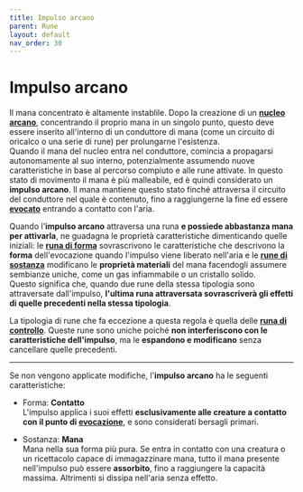 ```yaml
---
title: Impulso arcano
parent: Rune
layout: default
nav_order: 30
---
```


# Impulso arcano

Il mana concentrato è altamente instablile. Dopo la creazione di un [**nucleo arcano**][nucleo], concentrando il proprio mana in un singolo punto, questo deve essere inserito all'interno di un conduttore di mana (come un circuito di oricalco o una serie di rune) per prolungarne l'esistenza.  
Quando il mana del nucleo entra nel conduttore, comincia a propagarsi autonomamente al suo interno, potenzialmente assumendo nuove caratteristiche in base al percorso compiuto e alle rune attivate. In questo stato di movimento il mana è più malleabile, ed è quindi considerato un **impulso arcano**. Il mana mantiene questo stato finché attraversa il circuito del conduttore nel quale è contenuto, fino a raggiungerne la fine ed essere [**evocato**](./evocation) entrando a contatto con l'aria.

Quando l'**impulso arcano** attraversa una runa **e possiede abbastanza mana per attivarla**, ne guadagna le proprietà caratteristiche dimenticando quelle iniziali: le [**runa di forma**](./shape/) sovrascrivono le caratteristiche che descrivono la **forma** dell'evocazione quando l'impulso viene liberato nell'aria e le [**rune di sostanza**](./substance/) modificano le **proprietà materiali** del mana facendogli assumere sembianze uniche, come un gas infiammabile o un cristallo solido.  
Questo significa che, quando due rune della stessa tipologia sono attraversate dall'impulso, **l'ultima runa attraversata sovrascriverà gli effetti di quelle precedenti nella stessa tipologia**.

La tipologia di rune che fa eccezione a questa regola è quella delle [**runa di controllo**](./control/). Queste rune sono uniche poiché **non interferiscono con le caratteristiche dell'impulso**, ma le **espandono e modificano** senza cancellare quelle precedenti.

---

Se non vengono applicate modifiche, l'**impulso arcano** ha le seguenti caratteristiche:

* Forma: **Contatto**<br>   L'impulso applica i suoi effetti **esclusivamente alle creature a contatto con il punto di [evocazione](./evocation)**, e sono considerati bersagli primari.

* Sostanza: **Mana**<br>    Mana nella sua forma più pura. Se entra in contatto con una creatura o un ricettacolo capace di immagazzinare mana, tutto il mana presente nell'impulso può essere **assorbito**, fino a raggiungere la capacità massima. Altrimenti si dissipa nell'aria senza effetto.

[nucleo]: ./arcane-core

